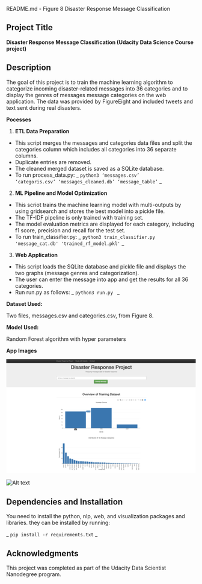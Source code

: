 README.md - Figure 8 Disaster Response Message Classification


## **Project Title**

**Disaster Response Message Classification (Udacity Data Science Course project)**


## **Description**

The goal of this project is to train the machine learning algorithm to categorize incoming disaster-related messages into 36 categories and to display the genres of messages message categories on the web application. The data was provided by FigureEight and included tweets and text sent during real disasters. 

**Pocesses**



1. **ETL Data Preparation**
*   This script merges the messages and categories data files and split the categories column which includes all categories into 36 separate columns.
*   Duplicate entries are removed.
*   The cleaned merged dataset is saved as a SQLite database.
*   To run process_data.py: _ <code>python3 ‘messages.csv’ ‘categoris.csv’ ‘messages_cleaned.db’ ‘message_table’</code> _

2. **ML Pipeline and Model Optimization**
*   This scriot trains the machine learning model with multi-outputs by using gridsearch and stores the best model into a pickle file. 
*   The TF-IDF pipeline is only trained with training set. 
*   The model evaluation metrics are displayed for each category, including f1 score, precision and recall for the test set.  
*   To run train_classifier.py: _ <code>python3 train_classifier.py 'message_cat.db' 'trained_rf_model.pkl'</code> _

3. **Web Application**
*   This script loads the SQLite database and pickle file and displays the two graphs (message genres and categorization). 
*   The user can enter the message into app and get the results for all 36 categories.
*   Run run.py as follows: _ <code>python3 run.py </code> _


**Dataset Used:**

Two files, messages.csv and categories.csv, from Figure 8.

**Model Used:**

Random Forest algorithm with hyper parameters


**App Images**

![Alt text](/data/disaster_response_app_img1.png?raw=true "Distribution of Message Genres and Categories")

![Alt text](/relative/path/to/img.png?raw=true "Message Classification ")

## **Dependencies and Installation**

You need to install the python, nlp, web, and visualization packages and libraries. they can be installed by running:

_ <code>pip install -r requirements.txt</code> _ 




## **Acknowledgments**



This project was completed as part of the Udacity Data Scientist Nanodegree program. 


<!-- Docs to Markdown version 1.0β17 -->
